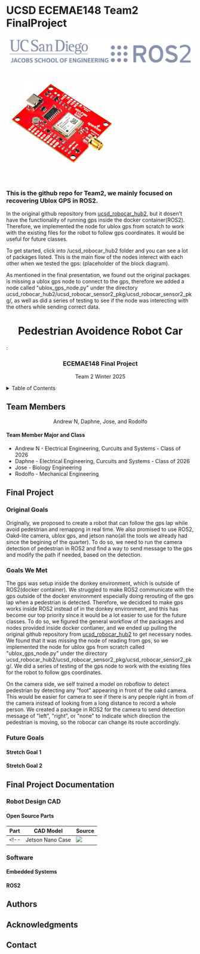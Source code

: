 # UCSD ECEMAE148 Team2 FinalProject

<img src="ucsd_ros2_logos.png">
<img src="ublox.jpg" width="300" height="300">
<div>
<h3>This is the github repo for Team2, we mainly focused on recovering Ublox GPS in ROS2. </h3>
<body>
  <p>
  In the original github repository from <a href="https://gitlab.com/ucsd_robocar2/ucsd_robocar_hub2">ucsd_robocar_hub2</a>, but it dosen't have the functionality of running gps inside the docker container(ROS2). Therefore, we implemented the node for ublox gps from scratch to work with the existing files for the robot to follow gps coordinates. It would be useful for future classes.
  </p>
  <p>
  To get started, click into /ucsd_robocar_hub2 folder and you can see a lot of packages listed. This is the main flow of the nodes interect with each other when we tested the gps: (placeholder of the block diagram).
  </p>
  <p>As mentioned in the final presentation, we found out the original packages is missing a ublox gps node to connect to the gps, therefore we added a node called "ublox_gps_node.py" under the directory ucsd_robocar_hub2/ucsd_robocar_sensor2_pkg/ucsd_robocar_sensor2_pkg/, as well as did a series of testing to see if the node was interecting with the others while sending correct data.</p>
</body>


<div id="top"></div>

<h1 align="center">Pedestrian Avoidence Robot Car</h1>
<h4 align="center"></h4>
<!-- PROJECT LOGO -->:
<br />
<div align="center">

<h3>ECEMAE148 Final Project</h3>
<p>
Team 2 Winter 2025
</p>

<!-- ![image](https://github.com/JL2200/mae148_group8/blob/main/media/IMG_4898.JPG) -->
</div>


<!-- TABLE OF CONTENTS -->
<details>
  <summary>Table of Contents</summary>
  <ol>
    <li><a href="#team-members">Team Members</a></li>
    <li><a href="#final-project">Final Project</a></li>
      <ul>
        <li><a href="#original-goals">Original Goals</a></li>
          <ul>
            <li><a href="#goals-we-met">Goals We Met</a></li>
            <li><a href="#our-hopes-and-dreams">Our Hopes and Dreams</a></li>
              <ul>
                <li><a href="#stretch-goal-1">Stretch Goal 1</a></li>
                <li><a href="#stretch-goal-2">Stretch Goal 2</a></li>
              </ul>
          </ul>
        <li><a href="#final-project-documentation">Final Project Documentation</a></li>
      </ul>
    <li><a href="#robot-design">Robot Design </a></li>
      <ul>
        <li><a href="#cad-parts">CAD Parts</a></li>
          <ul>
            <li><a href="#final-assembly">Final Assembly</a></li>
            <li><a href="#custom-designed-parts">Custom Designed Parts</a></li>
            <li><a href="#open-source-parts">Open Source Parts</a></li>
          </ul>
        <li><a href="#electronic-hardware">Electronic Hardware</a></li>
          <ul>
            <li><a href="#embedded-systems">Embedded Systems</a></li>
            <li><a href="#ros2">ROS2</a></li>
            <li><a href="#donkeycar-ai">DonkeyCar AI</a></li>
          </ul>
      </ul>
    <li><a href="#acknowledgments">Acknowledgments</a></li>
    <li><a href="#authors">Authors</a></li>
    <li><a href="#contact">Contact</a></li>
  </ol>
</details>



<!-- TEAM MEMBERS -->
## Team Members

<div align="center">
    <p align = "center">Andrew N, Daphne, Jose, and Rodolfo</p>
</div>

<h4>Team Member Major and Class </h4>
<ul>
  <li>Andrew N - Electrical Engineering, Curcuits and Systems - Class of 2026</li>
  <li>Daphne - Electrical Engineering, Curcuits and Systems - Class of 2026</li>
  <li>Jose - Biology Engineering </li>
  <li>Rodolfo - Mechanical Engineering</li>
</ul>

<!-- Final Project -->
## Final Project
<!-- put stuff here -->

<!-- Original Goals -->
### Original Goals
Originally, we proposed to create a robot that can follow the gps lap while avoid pedestrian and remappng in real time. We also promised to use ROS2, Oakd-lite camera, ublox gps, and jetson nano(all the tools we already had since the begining of the quarter). To do so, we need to run the camera detection of pedestrian in ROS2 and find a way to send message to the gps and modify the path if needed, based on the detection.
<!--Originally, we envisioned a chatgpt robot in a classroom that students could command to do tasks. Our goalpost task was "go to the whiteboard and help the student solve the problem." This would require chatgpt to navigate a room, create a path to a whiteboard, solve visual math problems by identifying text on a board, and provide its usefulness to a student through good help. -->
   
<!-- End Results -->
### Goals We Met
<p>
  The gps was setup inside the donkey environment, which is outside of ROS2(docker container). We struggled to make ROS2 communicate with the gps outside of the docker environment especially doing rerouting of the gps lap when a pedestrian is detected. Therefore, we decidced to make gps works inside ROS2 instead of in the donkey environment, and this has become our top priority since it would be a lot easier to use for the future classes. To do so, we figured the general workflow of the packages and nodes provided inside docker contianer, and we ended up pulling the original github repository from <a href="https://gitlab.com/ucsd_robocar2/ucsd_robocar_hub2">ucsd_robocar_hub2</a> to get necessary nodes. We found that it was missing the node of reading from gps, so we implemented the node for ublox gps from scratch called "ublox_gps_node.py" under the directory ucsd_robocar_hub2/ucsd_robocar_sensor2_pkg/ucsd_robocar_sensor2_pkg/. We did a series of testing of the gps node to work with the existing files for the robot to follow gps coordinates.
</p>
<p>
  On the camera side, we self trained a model on roboflow to detect pedestrian by detecting any "foot" appearing in front of the oakd camera. This would be easier for camera to see if there is any people right in from of the camera instead of looking from a long distance to record a whole person. We created a package in ROS2 for the camera to send detection message of "left", "right", or "none" to indicate which direction the pedestrian is moving, so the robocar can change its route accordingly. 
</p>
<!--We were succesfully able to communicate with the robot. We can ask chatgpt what it saw around it. Often chatgpt went into multiple paragraphs. One test we did was telling chat gpt to drive towards the hand with more fingers up. We held out our hand with 2 fingers to the left, and 4 fingers to the right. Chatgpt sent a drive command to turn towards the right. We also were able to generate decent paths with chatgpt; at one point we asked it to make a heart path and it followed the path pretty well. We feel that large language models open up many emergent capabilities for robots, and that our overall project of giving chatgpt a level of autonomy was a success. We feel that if we ran our original test, that chatgpt would do decently well, except for navigating around tables. Often times durring the debugging process we would just ask chatgpt what data it had. For example, when debugging lidar, we would ask it what it thought of the data format, what could be improved, and what reference data it wanted from the user. All in all, its linguistic capabilities were superb. -->

### Future Goals
#### Stretch Goal 1
<!-- We want to have chatgpt's path following trigger the manage.py drive command automatically so that chatgpt can navigate fully autonomous. We also want to have chatgpt only use one model instead of two seperated models. Finally, we want to turn the lidar data into a SLAM map and feed chatgpt an image map of its surroundings to generate better maps. -->

#### Stretch Goal 2
<!--We want automatic lidar stopping to be implemented for safety. Since chatgpt does not control the robot in real time, we need a way for the robot to stop if it is about to hit an object or person.-->

## Final Project Documentation

<!-- Early Quarter -->
### Robot Design CAD
<!--<img src="/media/full%20car%20cad.png" width="400" height="300" />-->

#### Open Source Parts
| Part | CAD Model | Source |
|------|--------|-----------|
<!--| Jetson Nano Case | <img src="/media/jetson%20nano%20case.png" /> | [Thingiverse](https://www.thingiverse.com/thing:3518410) | -->

### Software

#### Embedded Systems
<!--To run the system, we used a Jetson Nano with an Oakd depth camera, an ld06 lidar sensor, and a point one Fusion Engine gps. For motion we used a VESC Driver within the Donkey Car framework. https://www.donkeycar.com/-->

#### ROS2
<!--For commands, we made a ROS2 Node called ChatgptDriveSubpub that works with the UCSD Robocar framework. Most of the files we created are in the basics2 package of the ros2_ws (ros2 workspace). We altered the nav2 config files to add the chatgpt node to start up automatically, but never finished this. So, if you follow the steps to get Ros2 running from the UCSD robocar framework, you are mostly complete.-->

<!--In our project files, we had to add the fusion engine driver for gps manually, so the nodes for fusion gps are prone to error. One will need 4 to 5 terminals to run this system. One for starting up gps, one for launching all_nodes, one for launching the chatgpt node, one for sending chatgpt messeges over a chat topic, and finally one to use donkeycar's manage.py drive command to drive the car in a desired path. -->



<!--
### How to Run
Use the UCSD Robocar Docker images and add the projects folder yourself. Python3 is required, install any reposotries not there.

Step 1: In the first terminal, start the fusion client. First source ros2. Note, in the build_ros2 file, we exluded the build for the fusion client as each build takes an extra 50 seconds with it.

```source_ros2```

```build_ros2```

```ros2 run fusion-engine-driver fusion_engine_ros_driver --ros-args -p connection_type:=tty -p tty_port:=/dev/ttyUSB1```


Step 2: In a second terminal, build and source ros2 as usual from the ucsd robocar process. Then launch all nodes.

```source_ros2```

```ros2 launch ucsd_robocar_nav2_pkg all_nodes.launch.py```


Step 3: Adjust the chatgpt_drive_node.py in the basics package with your OPENAI API KEY. Launch the chatgpt node. Source ros2 in a third terminal and launch this command.

```source_ros2```

```ros2 launch ucsd_robocar_basics2_pkg chatgpt_drive_launch.launch.py```


Step 4: You are ready to talk to chatgpt. Make sure the terminals output no errors and chatgpt has said "finished init". Then, you publish to a /chat_input topic to communicate with the chatgpt node.

```source_ros2```

```ros2 topic pub -1 /chat_input std_msgs/msg/String "data: 'YOUR MESSEGE HERE'"```


The messege should show up in the chatgpt terminal and if it does not, it did not work. First the vision model will respond with an action plan. Responses can take up to 20 seconds. Then a Function tool caller will work. Sometimes the tool caller gets stuck and you must restart the chatgpt node. Its recommended to restart all nodes, as another error can be no image input being recieved from the all_nodes.

Step 5: If you desire a path to be made, then chatgpt will have outputed the path to the donkey_paths folder in the basics2 package. You can take this csv, and use its path in the donkey car manage.py config files for donkey car to drive on this desired path. Make sure your path starts at 0,0 or to zero the car and drive to the path start. The donkey command to run in a 5th terminal is

```manage.py drive ```

For more information, see the donkey car framework on running with your own car. When manage.py runs, use x to zero the car, b to load a path, and double tap start for the car to follow the path.

Here is a link which contains many photos and videos of our robot doing different chatgpt powered actions:
https://photos.google.com/u/0/share/AF1QipNbnRdItg1uGULNdo4saggAoKI3nbOa-YogXLWNfc9HYORkTFDVzfL07XVTVJIqRg?key=WGtpSk1jdEJXZjJ6cHpObENFQU9MSzItVG1jOXN3 
-->
<!-- Authors -->
## Authors
<!--
![image](https://github.com/UCSD-ECEMAE-148/winter-2024-team-2aka8/blob/main/media/148groupphoto.jpg)
-->
<!-- Badges -->
<!--
[![License: MIT](https://img.shields.io/badge/License-MIT-yellow.svg)](https://opensource.org/licenses/MIT)
-->

<!-- ACKNOWLEDGMENTS -->
## Acknowledgments
<!--
*Thank you to my teammates, Professor Jack Silberman, and our incredible TA Arjun Naageshwaran for an amazing Winter 2024 class! Thank you Kiersten for the amazing readme template.*
-->

<!-- CONTACT -->
## Contact
<!--
* Jason | yul202@ucsd.edu
* Jesse | jerupe@ucsd.edu 
* Maahir | masgharali@ucsd.edu
* Alexander | ahaken@ucsd.edu
-->
